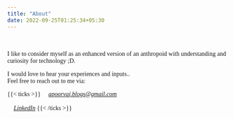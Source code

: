 ```yaml
---
title: "About"
date: 2022-09-25T01:25:34+05:30
---
```


<span style="font-family:'Kalam'">
<br><br>
I like to consider myself as an enhanced version of an anthropoid with understanding and curiosity for technology ;D. 

I would love to hear your experiences and inputs.. <br>Feel free to reach out to me via:


{{< ticks >}}
📩  *apoorvaj.blogs@gmail.com*
<br><br>
🔗  *[LinkedIn](https://www.linkedin.com/in/apoorva-jagtap-04/)*
{{< /ticks >}}
</span>